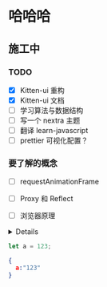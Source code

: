 # 哈哈哈
## 施工中

### TODO

- [x] Kitten-ui 重构
- [x] Kitten-ui 文档
- [ ] 学习算法与数据结构
- [ ] 写一个 nextra 主题
- [ ] 翻译 learn-javascript
- [ ] prettier 可视化配置？

### 要了解的概念

- [ ] requestAnimationFrame
- [ ] Proxy 和 Reflect
- [ ] 浏览器原理


<!-- 
、Web 发展历史、互联网起源、JS 语言的演变有着深入的理解的看法。
 -->
<details>
  <summary>Details</summary>
  Something small enough to escape casual notice.  Something small enough to escape casual notice.  Something small enough to escape casual notice.  Something small enough to escape casual notice.  Something small enough to escape casual notice.  Something small enough to escape casual notice.  Something small enough to escape casual notice.  Something small enough to escape casual notice.  Something small enough to escape casual notice.  Something small enough to escape casual notice.  Something small enough to escape casual notice.  Something small enough to escape casual notice.  Something small enough to escape casual notice.  Something small enough to escape casual notice.  Something small enough to escape casual notice.  Something small enough to escape casual notice.
</details>

```js filename="package.json"
let a = 123;
```

```json filename="lov.json"
{
  a:"123"
}
```
